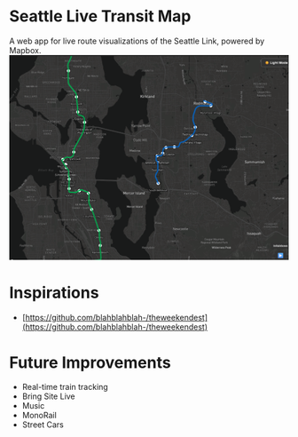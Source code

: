 # Seattle Live Transit Map
A web app for live route visualizations of the Seattle Link, powered by Mapbox.
![Screenshot of the app](./images/image.png)

# Inspirations
* [https://github.com/blahblahblah-/theweekendest](https://github.com/blahblahblah-/theweekendest)

# Future Improvements
+ Real-time train tracking
+ Bring Site Live
+ Music
+ MonoRail
+ Street Cars
  

